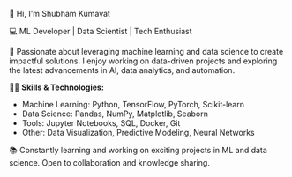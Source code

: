 
👋 Hi, I'm Shubham Kumavat 

💻 ML Developer | Data Scientist | Tech Enthusiast

🚀 Passionate about leveraging machine learning and data science to create impactful solutions. I enjoy working on data-driven projects and exploring the latest advancements in AI, data analytics, and automation.

👨‍💻 **Skills & Technologies:**
- Machine Learning: Python, TensorFlow, PyTorch, Scikit-learn
- Data Science: Pandas, NumPy, Matplotlib, Seaborn
- Tools: Jupyter Notebooks, SQL, Docker, Git
- Other: Data Visualization, Predictive Modeling, Neural Networks

📚 Constantly learning and working on exciting projects in ML and data science. Open to collaboration and knowledge sharing.






<!---
Shubham-711/Shubham-711 is a ✨ special ✨ repository because its `README.md` (this file) appears on your GitHub profile.
You can click the Preview link to take a look at your changes.
--->
